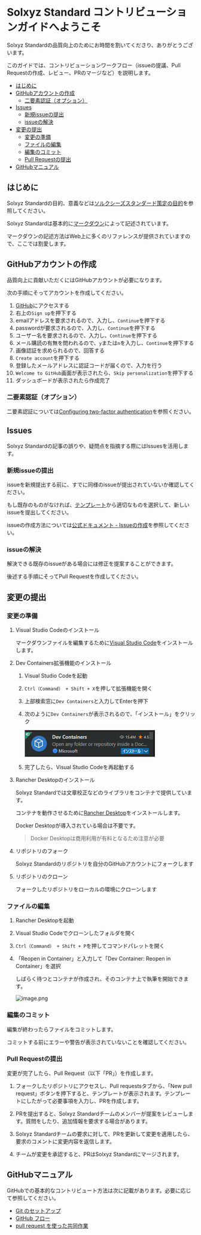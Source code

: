 # Solxyz Standard コントリビューションガイドへようこそ <!-- omit in toc -->

Solxyz Standardの品質向上のためにお時間を割いてくださり、ありがとうございます。

このガイドでは、コントリビューションワークフロー（issueの提議、Pull Requestの作成、レビュー、PRのマージなど）を説明します。

- [はじめに](#はじめに)
- [GitHubアカウントの作成](#githubアカウントの作成)
  - [二要素認証（オプション）](#二要素認証オプション)
- [Issues](#issues)
  - [新規issueの提出](#新規issueの提出)
  - [issueの解決](#issueの解決)
- [変更の提出](#変更の提出)
  - [変更の準備](#変更の準備)
  - [ファイルの編集](#ファイルの編集)
  - [編集のコミット](#編集のコミット)
  - [Pull Requestの提出](#pull-requestの提出)
- [GitHubマニュアル](#githubマニュアル)

## はじめに

Solxyz Standardの目的、意義などは[ソルクシーズスタンダード策定の目的](introduction.md)を参照してください。

Solxyz Standardは基本的に[マークダウン](https://ja.wikipedia.org/wiki/Markdown)によって記述されています。

マークダウンの記述方法はWeb上に多くのリファレンスが提供されていますので、ここでは割愛します。

## GitHubアカウントの作成

品質向上に貢献いただくにはGitHubアカウントが必要になります。

次の手順にそってアカウントを作成してください。

1. [GitHub](https://github.com/)にアクセスする
2. 右上の`Sign up`を押下する
3. emailアドレスを要求されるので、入力し、`Continue`を押下する
4. passwordが要求されるので、入力し、`Continue`を押下する
5. ユーザー名を要求されるので、入力し、`Continue`を押下する
6. メール購読の有無を問われるので、`y`または`n`を入力し、`Continue`を押下する
7. 画像認証を求められるので、回答する
8. `Create account`を押下する
9. 登録したメールアドレスに認証コードが届くので、入力を行う
10. `Welcome to GitHub`画面が表示されたら、`Skip personalization`を押下する
11. ダッシュボードが表示されたら作成完了

### 二要素認証（オプション）

二要素認証については[Configuring two-factor authentication](https://docs.github.com/ja/authentication/securing-your-account-with-two-factor-authentication-2fa/configuring-two-factor-authentication)を参照ください。

## Issues

Solxyz Standardの記事の誤りや、疑問点を指摘する際にはIssuesを活用します。

### 新規issueの提出

issueを新規提出する前に、すでに同様のissueが提出されていないか確認してください。

もし既存のものがなければ、[テンプレート](https://github.com/solxyz-jsn/solxyz-development-standard/issues/new/choose)から適切なものを選択して、新しいissueを提出してください。

issueの作成方法については[公式ドキュメント - Issueの作成](https://docs.github.com/ja/issues/tracking-your-work-with-issues/creating-an-issue)を参照してください。

### issueの解決

解決できる既存のissueがある場合には修正を提案することができます。

後述する手順にそってPull Requestを作成してください。

## 変更の提出

### 変更の準備

1. Visual Studio Codeのインストール

    マークダウンファイルを編集するために[Visual Studio Code](https://azure.microsoft.com/ja-jp/products/visual-studio-code/)をインストールします。

2. Dev Containers拡張機能のインストール

   1. Visual Studio Codeを起動

   2. `Ctrl（Command） + Shift + X`を押して拡張機能を開く

   3. 上部検索窓に`Dev Containers`と入力してEnterを押下

   4. 次のように`Dev Containers`が表示されるので、「インストール」をクリック

      ![image.png](/img/dev_container_extention.png)

   5. 完了したら、Visual Studio Codeを再起動する

3. Rancher Desktopのインストール

    Solxyz Standardでは文章校正などのライブラリをコンテナで提供しています。

    コンテナを動作させるために[Rancher Desktop](https://rancherdesktop.io/)をインストールします。

    Docker Desktopが導入されている場合は不要です。

    > Docker Desktopは商用利用が有料となるため注意が必要

4. リポジトリのフォーク

   Solxyz Standardのリポジトリを自分のGitHubアカウントにフォークします

5. リポジトリのクローン

    フォークしたリポジトリをローカルの環境にクローンします

### ファイルの編集

1. Rancher Desktopを起動

2. Visual Studio Codeでクローンしたフォルダを開く

3. `Ctrl（Command） + Shift + P`を押してコマンドパレットを開く

4. 「Reopen in Container」と入力して「Dev Container: Reopen in Container」を選択

    しばらく待つとコンテナが作成され、そのコンテナ上で執筆を開始できます。

    ![image.png](/img/vscode.bmp)

### 編集のコミット

編集が終わったらファイルをコミットします。

コミットする前にエラーや警告が表示されていないことを確認してください。

### Pull Requestの提出

変更が完了したら、Pull Request（以下「PR」）を作成します。

1. フォークしたリポジトリにアクセスし、Pull requestsタブから、「New pull request」ボタンを押下すると、テンプレートが表示されます。テンプレートにしたがって必要事項を入力し、PRを作成します。

2. PRを提出すると、Solxyz Standardチームのメンバーが提案をレビューします。質問をしたり、追加情報を要求する場合があります。

3. Solxyz Standardチームの要求に対して、PRを更新して変更を適用したら、要求のコメントに変更内容を返信します。

4. チームが変更を承認すると、PRはSolxyz Standardにマージされます。

## GitHubマニュアル

GitHubでの基本的なコントリビュート方法は次に記載があります。必要に応じて参照してください。

- [Git のセットアップ](https://docs.github.com/ja/get-started/quickstart/set-up-git)
- [GitHub フロー](https://docs.github.com/ja/get-started/quickstart/github-flow)
- [pull request を使った共同作業](https://docs.github.com/ja/pull-requests/collaborating-with-pull-requests)
